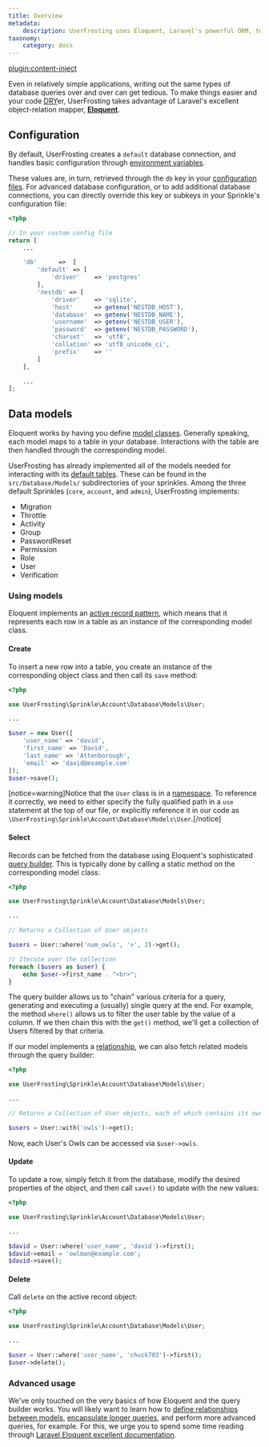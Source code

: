 ```yaml
---
title: Overview
metadata:
    description: UserFrosting uses Eloquent, Laravel's powerful ORM, to provide a fluent query builder and active record layer on top of your database.
taxonomy:
    category: docs
---
```

[plugin:content-inject](/modular/_update5.0)

Even in relatively simple applications, writing out the same types of database queries over and over can get tedious. To make things easier and your code [DRY](https://en.wikipedia.org/wiki/Don't_repeat_yourself)er, UserFrosting takes advantage of Laravel's excellent object-relation mapper, **[Eloquent](https://laravel.com/docs/8.x/eloquent#introduction)**.

## Configuration

By default, UserFrosting creates a `default` database connection, and handles basic configuration through [environment variables](/configuration/environment-vars).

These values are, in turn, retrieved through the `db` key in your [configuration files](/configuration/config-files). For advanced database configuration, or to add additional database connections, you can directly override this key or subkeys in your Sprinkle's configuration file:

```php
<?php

// In your custom config file
return [
    ...

    'db'      =>  [
        'default' => [
            'driver'    => 'postgres'
        ],
        'nestdb' => [
            'driver'    => 'sqlite',
            'host'      => getenv('NESTDB_HOST'),
            'database'  => getenv('NESTDB_NAME'),
            'username'  => getenv('NESTDB_USER'),
            'password'  => getenv('NESTDB_PASSWORD'),
            'charset'   => 'utf8',
            'collation' => 'utf8_unicode_ci',
            'prefix'    => ''
        ]
    ],

    ...
];
```

## Data models

Eloquent works by having you define [model classes](https://laravel.com/docs/8.x/eloquent#eloquent-model-conventions). Generally speaking, each model maps to a table in your database. Interactions with the table are then handled through the corresponding model.

UserFrosting has already implemented all of the models needed for interacting with its [default tables](/database/default-tables). These can be found in the `src/Database/Models/` subdirectories of your sprinkles. Among the three default Sprinkles (`core`, `account`, and `admin`), UserFrosting implements:

- Migration
- Throttle
- Activity
- Group
- PasswordReset
- Permission
- Role
- User
- Verification

### Using models

Eloquent implements an [active record pattern](https://en.wikipedia.org/wiki/Active_record_pattern), which means that it represents each row in a table as an instance of the corresponding model class.

#### Create

To insert a new row into a table, you create an instance of the corresponding object class and then call its `save` method:

```php
<?php

use UserFrosting\Sprinkle\Account\Database\Models\User;

...

$user = new User([
    'user_name' => 'david',
    'first_name' => 'David',
    'last_name' => 'Attenborough',
    'email' => 'david@example.com'
]);
$user->save();
```

[notice=warning]Notice that the `User` class is in a [namespace](http://php.net/manual/en/language.namespaces.rationale.php). To reference it correctly, we need to either specify the fully qualified path in a `use` statement at the top of our file, or explicitly reference it in our code as `\UserFrosting\Sprinkle\Account\Database\Models\User`.[/notice]

#### Select

Records can be fetched from the database using Eloquent's sophisticated [query builder](https://laravel.com/docs/8.x/eloquent#retrieving-models). This is typically done by calling a static method on the corresponding model class:

```php
<?php

use UserFrosting\Sprinkle\Account\Database\Models\User;

...

// Returns a Collection of User objects

$users = User::where('num_owls', '>', 2)->get();

// Iterate over the collection
foreach ($users as $user) {
    echo $user->first_name . "<br>";
}
```

The query builder allows us to "chain" various criteria for a query, generating and executing a (usually) single query at the end. For example, the method `where()` allows us to filter the user table by the value of a column. If we then chain this with the `get()` method, we'll get a collection of Users filtered by that criteria.

If our model implements a [relationship](https://laravel.com/docs/8.x/eloquent-relationships), we can also fetch related models through the query builder:

```php
<?php

use UserFrosting\Sprinkle\Account\Database\Models\User;

...

// Returns a Collection of User objects, each of which contains its own Collection of Owls

$users = User::with('owls')->get();

```

Now, each User's Owls can be accessed via `$user->owls`.

#### Update

To update a row, simply fetch it from the database, modify the desired properties of the object, and then call `save()` to update with the new values:

```php
<?php

use UserFrosting\Sprinkle\Account\Database\Models\User;

...

$david = User::where('user_name', 'david')->first();
$david->email = 'owlman@example.com';
$david->save();

```

#### Delete

Call `delete` on the active record object:

```php
<?php

use UserFrosting\Sprinkle\Account\Database\Models\User;

...

$user = User::where('user_name', 'chuck703')->first();
$user->delete();

```

### Advanced usage

We've only touched on the very basics of how Eloquent and the query builder works. You will likely want to learn how to [define relationships between models](https://laravel.com/docs/8.x/eloquent-relationships), [encapsulate longer queries](https://laravel.com/docs/8.x/eloquent#local-scopes), and perform more advanced queries, for example. For this, we urge you to spend some time reading through [Laravel Eloquent excellent documentation](https://laravel.com/docs/8.x/eloquent).
